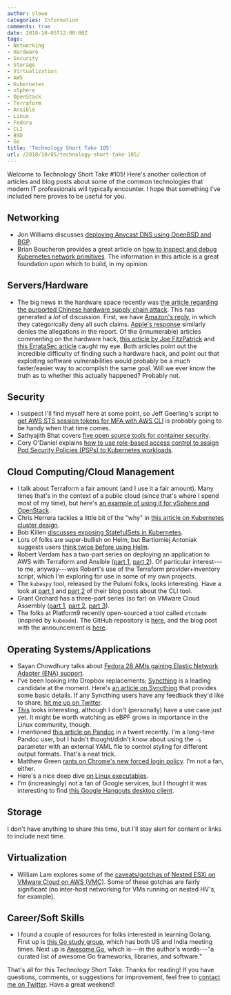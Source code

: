 ```yaml
---
author: slowe
categories: Information
comments: true
date: 2018-10-05T12:00:00Z
tags:
- Networking
- Hardware
- Security
- Storage
- Virtualization
- AWS
- Kubernetes
- vSphere
- OpenStack
- Terraform
- Ansible
- Linux
- Fedora
- CLI
- BSD
- Go
title: 'Technology Short Take 105'
url: /2018/10/05/technology-short-take-105/
---
```


Welcome to Technology Short Take #105! Here's another collection of articles and blog posts about some of the common technologies that modern IT professionals will typically encounter. I hope that something I've included here proves to be useful for you.<!--more-->

## Networking

* Jon Williams discusses [deploying Anycast DNS using OpenBSD and BGP][link-22].
* Brian Boucheron provides a great article on [how to inspect and debug Kubernetes network primitives][link-23]. The information in this article is a great foundation upon which to build, in my opinion.

## Servers/Hardware

* The big news in the hardware space recently was [the article regarding the purported Chinese hardware supply chain attack][link-30]. This has generated a _lot_ of discussion. First, we have [Amazon's reply][link-31], in which they categorically deny all such claims. [Apple's response][link-33] similarly denies the allegations in the report. Of the (innumerable) articles commenting on the hardware hack, [this article by Joe FitzPatrick][link-32] and [this ErrataSec article][link-34] caught my eye. Both articles point out the incredible difficulty of finding such a hardware hack, and point out that exploiting software vulnerabilities would probably be a much faster/easier way to accomplish the same goal. Will we ever know the truth as to whether this actually happened? Probably not.

## Security

* I suspect I'll find myself here at some point, so Jeff Geerling's script to [get AWS STS session tokens for MFA with AWS CLI][link-2] is probably going to be handy when that time comes.
* Sathyajith Bhat covers [five open source tools for container security][link-10].
* Cory O'Daniel explains [how to use role-based access control to assign Pod Security Policies (PSPs) to Kubernetes workloads][link-11].

## Cloud Computing/Cloud Management

* I talk about Terraform a fair amount (and I use it a fair amount). Many times that's in the context of a public cloud (since that's where I spend most of my time), but here's [an example of using it for vSphere and OpenStack][link-5].
* Chris Herrera tackles a little bit of the "why" in [this article on Kubernetes cluster design][link-8].
* Bob Killen [discusses exposing StatefulSets in Kubernetes][link-9].
* Lots of folks are super-bullish on Helm, but Bartlomiej Antoniak suggests users [think twice before using Helm][link-13].
* Robert Verdam has a two-part series on deploying an application to AWS with Terraform and Ansible ([part 1][link-14], [part 2][link-15]). Of particular interest---to me, anyway---was Robert's use of the Terraform provider+inventory script, which I'm exploring for use in some of my own projects.
* The `kubespy` tool, released by the Pulumi folks, looks interesting. Have a look at [part 1][link-16] and [part 2][link-17] of their blog posts about the CLI tool.
* Grant Orchard has a three-part series (so far) on VMware Cloud Assembly ([part 1][link-19], [part 2][link-20], [part 3][link-21]).
* The folks at Platform9 recently open-sourced a tool called `etcdadm` (inspired by `kubeadm`). The GitHub repository is [here][link-28], and the blog post with the announcement is [here][link-29].

## Operating Systems/Applications

* Sayan Chowdhury talks about [Fedora 28 AMIs gaining Elastic Network Adapter (ENA) support][link-1].
* I've been looking into Dropbox replacements; [Syncthing][link-3] is a leading candidate at the moment. Here's [an article on Syncthing][link-4] that provides some basic details. If any Syncthing users have any feedback they'd like to share, [hit me up on Twitter][link-99].
* [This][link-6] looks interesting, although I don't (personally) have a use case just yet. It might be worth watching as eBPF grows in importance in the Linux community, though.
* I mentioned [this article on Pandoc][link-7] in a tweet recently. I'm a long-time Pandoc user, but I hadn't thought/didn't know about using the `-s` parameter with an external YAML file to control styling for different output formats. That's a neat trick.
* Matthew Green [rants on Chrome's new forced login policy][link-12]. I'm not a fan, either.
* Here's a nice deep dive [on Linux executables][link-18].
* I'm (increasingly) not a fan of Google services, but I thought it was interesting to find [this Google Hangouts desktop client][link-26].

## Storage

I don't have anything to share this time, but I'll stay alert for content or links to include next time.

## Virtualization

* William Lam explores some of the [caveats/gotchas of Nested ESXi on VMware Cloud on AWS (VMC)][link-27]. Some of these gotchas are fairly significant (no inter-host networking for VMs running on nested HV's, for example).

## Career/Soft Skills

* I found a couple of resources for folks interested in learning Golang. First up is [this Go study group][link-24], which has both US and India meeting times. Next up is [Awesome Go][link-25], which is---in the author's words---"a curated list of awesome Go frameworks, libraries, and software."

That's all for this Technology Short Take. Thanks for reading! If you have questions, comments, or suggestions for improvement, feel free to [contact me on Twitter][link-99]. Have a great weekend!

[link-1]: https://words.yudocaa.in/fedora-amis-gets-ena-support/
[link-2]: https://www.jeffgeerling.com/blog/2018/getting-aws-sts-session-tokens-mfa-aws-cli-and-kubectl-eks-automatically
[link-3]: https://syncthing.net/
[link-4]: https://opensource.com/article/18/9/take-control-your-data-syncthing
[link-5]: https://github.com/trodemaster/tfe-openstack-vsphere/
[link-6]: https://github.com/jessfraz/bpfd
[link-7]: https://opensource.com/article/18/9/intro-pandoc
[link-8]: https://medium.com/hashmapinc/tips-for-designing-a-kubernetes-cluster-d020f0b728ee
[link-9]: https://itnext.io/exposing-statefulsets-in-kubernetes-698730fb92a1
[link-10]: https://opensource.com/article/18/8/tools-container-security
[link-11]: https://medium.com/coryodaniel/kubernetes-assigning-pod-security-policies-with-rbac-2ad2e847c754
[link-12]: https://blog.cryptographyengineering.com/2018/09/23/why-im-leaving-chrome/
[link-13]: https://medium.com/virtuslab/think-twice-before-using-helm-25fbb18bc822
[link-14]: https://robertverdam.nl/2018/09/03/deploying-an-application-to-aws-with-terraform-and-ansible-part-1-terraform/
[link-15]: https://robertverdam.nl/2018/09/22/deploying-an-application-to-aws-with-terraform-and-ansible-part-2-ansible/
[link-16]: https://blog.pulumi.com/kubespy-and-the-lifecycle-of-a-kubernetes-pod-in-four-images
[link-17]: https://blog.pulumi.com/kubespy-trace-a-real-time-view-into-the-heart-of-a-kubernetes-service
[link-18]: https://ownyourbits.com/2018/05/23/the-real-power-of-linux-executables/
[link-19]: https://grantorchard.com/tango/introducing-cas/
[link-20]: https://grantorchard.com/tango/blueprinting-intro/
[link-21]: https://grantorchard.com/tango/blueprint-versioning/
[link-22]: https://jonwillia.ms/2018/09/23/anycast-dns-openbsd
[link-23]: https://dev.to/digitalocean/how-to-inspect-and-debug-kubernetes-networking-primitives-d7n
[link-24]: https://gophersource.com/study-group/
[link-25]: https://awesome-go.com/
[link-26]: https://github.com/yakyak/yakyak
[link-27]: https://www.virtuallyghetto.com/2018/09/nested-esxi-on-vmware-cloud-on-aws-vmc.html
[link-28]: https://github.com/platform9/etcdadm
[link-29]: https://platform9.com/blog/were-open-sourcing-etcdadm-heres-what-it-means-for-kubernetes-in-production/
[link-30]: https://www.bloomberg.com/news/features/2018-10-04/the-big-hack-how-china-used-a-tiny-chip-to-infiltrate-america-s-top-companies
[link-31]: https://aws.amazon.com/blogs/security/setting-the-record-straight-on-bloomberg-businessweeks-erroneous-article/
[link-32]: https://securinghardware.com/articles/hardware-implants/
[link-33]: https://www.apple.com/newsroom/2018/10/what-businessweek-got-wrong-about-apple/
[link-34]: https://blog.erratasec.com/2018/10/notes-on-bloomberg-supermicro-supply.html
[link-99]: https://twitter.com/scott_lowe
